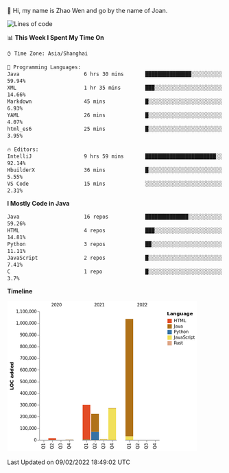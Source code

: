 :wave: Hi, my name is Zhao Wen and go by the name of Joan.


<!--START_SECTION:waka-->
![Lines of code](https://img.shields.io/badge/From%20Hello%20World%20I%27ve%20Written-2%20Million%20lines%20of%20code-blue)

📊 **This Week I Spent My Time On** 

```text
⌚︎ Time Zone: Asia/Shanghai

💬 Programming Languages: 
Java                     6 hrs 30 mins       ███████████████░░░░░░░░░░   59.94% 
XML                      1 hr 35 mins        ███░░░░░░░░░░░░░░░░░░░░░░   14.66% 
Markdown                 45 mins             █░░░░░░░░░░░░░░░░░░░░░░░░   6.93% 
YAML                     26 mins             █░░░░░░░░░░░░░░░░░░░░░░░░   4.07% 
html_es6                 25 mins             █░░░░░░░░░░░░░░░░░░░░░░░░   3.95%

🔥 Editors: 
IntelliJ                 9 hrs 59 mins       ███████████████████████░░   92.14% 
HbuilderX                36 mins             █░░░░░░░░░░░░░░░░░░░░░░░░   5.55% 
VS Code                  15 mins             ░░░░░░░░░░░░░░░░░░░░░░░░░   2.31%

```

**I Mostly Code in Java** 

```text
Java                     16 repos            ██████████████░░░░░░░░░░░   59.26% 
HTML                     4 repos             ███░░░░░░░░░░░░░░░░░░░░░░   14.81% 
Python                   3 repos             ██░░░░░░░░░░░░░░░░░░░░░░░   11.11% 
JavaScript               2 repos             █░░░░░░░░░░░░░░░░░░░░░░░░   7.41% 
C                        1 repo              █░░░░░░░░░░░░░░░░░░░░░░░░   3.7%

```


**Timeline**

![Chart not found](https://raw.githubusercontent.com/ybqdren/ybqdren/main/charts/bar_graph.png) 


 Last Updated on 09/02/2022 18:49:02 UTC
<!--END_SECTION:waka-->

